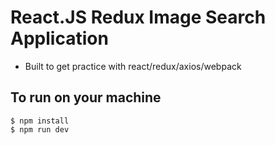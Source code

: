 # React.JS Redux Image Search Application

* Built to get practice with react/redux/axios/webpack

## To run on your machine

```
$ npm install
$ npm run dev
```
